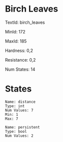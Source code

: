 # Birch Leaves

TextId: birch_leaves

MinId: 172

MaxId: 185

Hardness: 0,2

Resistance: 0,2


Num States: 14

# States
```
Name: distance
Type: int
Num Values: 7
Min: 1
Max: 7

Name: persistent
Type: bool
Num Values: 2
```